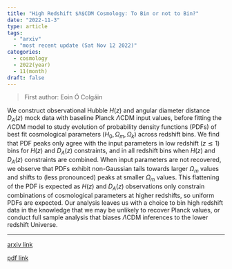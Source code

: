 ```yaml
---
title: "High Redshift $Λ$CDM Cosmology: To Bin or not to Bin?"
date: "2022-11-3"
type: article
tags:
  - "arxiv"
  - "most recent update (Sat Nov 12 2022)"
categories:
  - cosmology
  - 2022(year)
  - 11(month)
draft: false
---
```


> First author: Eoin Ó Colgáin

 We construct observational Hubble $H(z)$ and angular diameter distance
$D_{A}(z)$ mock data with baseline Planck $\Lambda$CDM input values, before
fitting the $\Lambda$CDM model to study evolution of probability density
functions (PDFs) of best fit cosmological parameters $(H_0, \Omega_m,
\Omega_k)$ across redshift bins. We find that PDF peaks only agree with the
input parameters in low redshift ($z \lesssim 1$) bins for $H(z)$ and
$D_{A}(z)$ constraints, and in all redshift bins when $H(z)$ and $D_{A}(z)$
constraints are combined. When input parameters are not recovered, we observe
that PDFs exhibit non-Gaussian tails towards larger $\Omega_m$ values and
shifts to (less pronounced) peaks at smaller $\Omega_m$ values. This flattening
of the PDF is expected as $H(z)$ and $D_{A}(z)$ observations only constrain
combinations of cosmological parameters at higher redshifts, so uniform PDFs
are expected. Our analysis leaves us with a choice to bin high redshift data in
the knowledge that we may be unlikely to recover Planck values, or conduct full
sample analysis that biases $\Lambda$CDM inferences to the lower redshift
Universe.

---
[arxiv link](http://arxiv.org/abs/2211.02129v1)

[pdf link](http://arxiv.org/pdf/2211.02129v1)